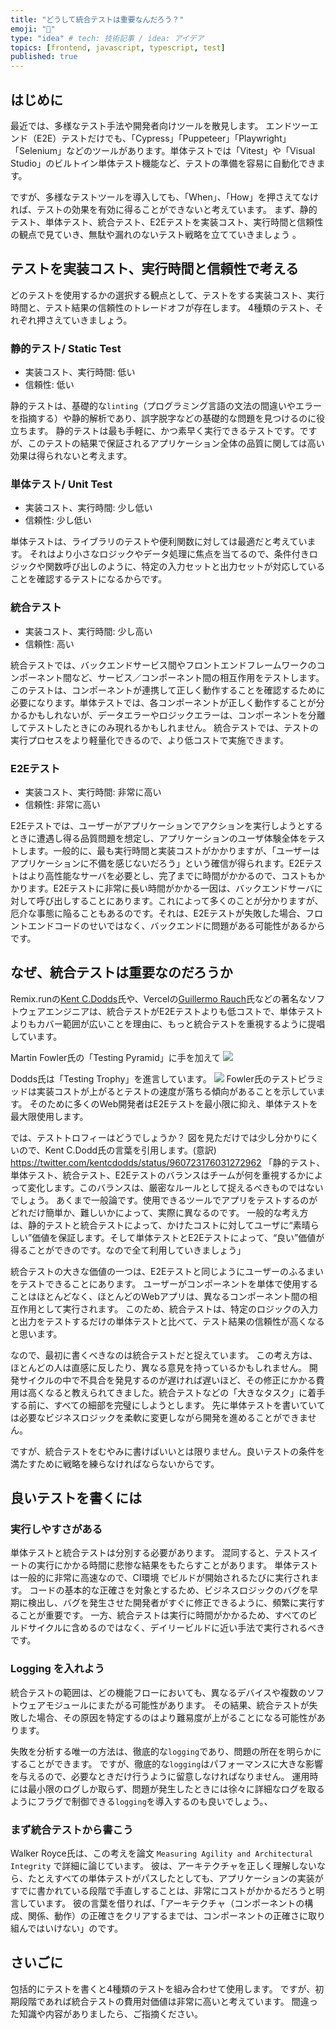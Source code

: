 ```yaml
---
title: "どうして統合テストは重要なんだろう？"
emoji: "🌊"
type: "idea" # tech: 技術記事 / idea: アイデア
topics: [frontend, javascript, typescript, test]
published: true 
---
```

## はじめに
最近では、多様なテスト手法や開発者向けツールを散見します。
エンドツーエンド（E2E）テストだけでも、「Cypress」「Puppeteer」「Playwright」「Selenium」などのツールがあります。単体テストでは「Vitest」や「Visual Studio」のビルトイン単体テスト機能など、テストの準備を容易に自動化できます。

ですが、多様なテストツールを導入しても、「When」、「How」を押さえてなければ、テストの効果を有効に得ることができないと考えています。
まず、静的テスト、単体テスト、統合テスト、E2Eテストを実装コスト、実行時間と信頼性の観点で見ていき、無駄や漏れのないテスト戦略を立てていきましょう 。

## テストを実装コスト、実行時間と信頼性で考える
どのテストを使用するかの選択する観点として、テストをする実装コスト、実行時間と、テスト結果の信頼性のトレードオフが存在します。
4種類のテスト、それぞれ押さえていきましょう。

### 静的テスト/ Static Test
- 実装コスト、実行時間: 低い
- 信頼性: 低い

静的テストは、基礎的な`linting`（プログラミング言語の文法の間違いやエラーを指摘する）や静的解析であり、誤字脱字などの基礎的な問題を見つけるのに役立ちます。
静的テストは最も手軽に、かつ素早く実行できるテストです。ですが、このテストの結果で保証されるアプリケーション全体の品質に関しては高い効果は得られないと考えます。

### 単体テスト/ Unit Test
- 実装コスト、実行時間: 少し低い 
- 信頼性: 少し低い 

単体テストは、ライブラリのテストや便利関数に対しては最適だと考えています。
それはより小さなロジックやデータ処理に焦点を当てるので、条件付きロジックや関数呼び出しのように、特定の入力セットと出力セットが対応していることを確認するテストになるからです。

### 統合テスト
- 実装コスト、実行時間: 少し高い 
- 信頼性: 高い   

統合テストでは、バックエンドサービス間やフロントエンドフレームワークのコンポーネント間など、サービス／コンポーネント間の相互作用をテストします。
このテストは、コンポーネントが連携して正しく動作することを確認するために必要になります。単体テストでは、各コンポーネントが正しく動作することが分かるかもしれないが、データエラーやロジックエラーは、コンポーネントを分離してテストしたときにのみ現れるかもしれません。
統合テストでは、テストの実行プロセスをより軽量化できるので、より低コストで実施できます。

### E2Eテスト
- 実装コスト、実行時間: 非常に高い
- 信頼性: 非常に高い

E2Eテストでは、ユーザーがアプリケーションでアクションを実行しようとするときに遭遇し得る品質問題を想定し、アプリケーションのユーザ体験全体をテストします。一般的に、最も実行時間と実装コストがかかりますが、「ユーザーはアプリケーションに不備を感じないだろう」という確信が得られます。E2Eテストはより高性能なサーバを必要とし、完了までに時間がかかるので、コストもかかります。E2Eテストに非常に長い時間がかかる一因は、バックエンドサーバに対して呼び出しすることにあります。これによって多くのことが分かりますが、厄介な事態に陥ることもあるのです。それは、E2Eテストが失敗した場合、フロントエンドコードのせいではなく、バックエンドに問題がある可能性があるからです。

## なぜ、統合テストは重要なのだろうか
Remix.runの[Kent C.Dodds](https://twitter.com/kentcdodds)氏や、Vercelの[Guillermo Rauch](https://twitter.com/rauchg)氏などの著名なソフトウェアエンジニアは、統合テストがE2Eテストよりも低コストで、単体テストよりもカバー範囲が広いことを理由に、もっと統合テストを重視するように提唱しています。

Martin Fowler氏の「Testing Pyramid」に手を加えて
![](/images/testing-pramid.png)

Dodds氏は「Testing Trophy」を進言しています。
![](/images/testing-thropy.png)
Fowler氏のテストピラミッドは実装コストが上がるとテストの速度が落ちる傾向があることを示しています。
そのために多くのWeb開発者はE2Eテストを最小限に抑え、単体テストを最大限使用します。

では、テストトロフィーはどうでしょうか？
図を見ただけでは少し分かりにくいので、Kent C.Dodd氏の言葉を引用します。(意訳)
https://twitter.com/kentcdodds/status/960723176031272962
「静的テスト、単体テスト、統合テスト、E2Eテストのバランスはチームが何を重視するかによって変化します。このバランスは、厳密なルールとして捉えるべきものではないでしょう。
あくまで一般論です。使用できるツールでアプリをテストするのがどれだけ簡単か、難しいかによって、実際に異なるのです。 一般的な考え方は、静的テストと統合テストによって、かけたコストに対してユーザに“素晴らしい”価値を保証します。そして単体テストとE2Eテストによって、“良い”価値が得ることができのです。なので全て利用していきましょう」

統合テストの大きな価値の一つは、E2Eテストと同じようにユーザーのふるまいをテストできることにあります。
ユーザーがコンポーネントを単体で使用することはほとんどなく、ほとんどのWebアプリは、異なるコンポーネント間の相互作用として実行されます。
このため、統合テストは、特定のロジックの入力と出力をテストするだけの単体テストと比べて、テスト結果の信頼性が高くなると思います。

なので、最初に書くべきなのは統合テストだと捉えています。 この考え方は、ほとんどの人は直感に反したり、異なる意見を持っているかもしれません。
開発サイクルの中で不具合を発見するのが遅ければ遅いほど、その修正にかかる費用は高くなると教えられてきました。統合テストなどの「大きなタスク」に着手する前に、すべての細部を完璧にしようとします。
先に単体テストを書いていては必要なビジネスロジックを柔軟に変更しながら開発を進めることができません。

ですが、統合テストをむやみに書けばいいとは限りません。良いテストの条件を満たすために戦略を練らなければならないからです。

## 良いテストを書くには
### 実行しやすさがある
単体テストと統合テストは分別する必要があります。
混同すると、テストスイートの実行にかかる時間に悲惨な結果をもたらすことがあります。
単体テストは一般的に非常に高速なので、CI環境 でビルドが開始されるたびに実行されます。
コードの基本的な正確さを対象とするため、ビジネスロジックのバグを早期に検出し、バグを発生させた開発者がすぐに修正できるように、頻繁に実行することが重要です。
一方、統合テストは実行に時間がかかるため、すべてのビルドサイクルに含めるのではなく、デイリービルドに近い手法で実行されるべきです。

### Logging を入れよう
統合テストの範囲は、どの機能フローにおいても、異なるデバイスや複数のソフトウェアモジュールにまたがる可能性があります。
その結果、統合テストが失敗した場合、その原因を特定するのはより難易度が上がることになる可能性があります。

失敗を分析する唯一の方法は、徹底的な`logging`であり、問題の所在を明らかにすることができます。
ですが、徹底的な`logging`はパフォーマンスに大きな影響を与えるので、必要なときだけ行うように留意しなければなりません。
運用時には最小限のログしか取らず、問題が発生したときには徐々に詳細なログを取るようにフラグで制御できる`logging`を導入するのも良いでしょう。、

### まず統合テストから書こう
Walker Royce氏は、この考えを論文 `Measuring Agility and Architectural Integrity` で詳細に論じています。
彼は、アーキテクチャを正しく理解しないなら、たとえすべての単体テストがパスしたとしても、アプリケーションの実装がすでに書かれている段階で手直しすることは、非常にコストがかかるだろうと明言しています。
彼の言葉を借りれば、「アーキテクチャ（コンポーネントの構成、関係、動作）の正確さをクリアするまでは、コンポーネントの正確さに取り組んではいけない」のです。

## さいごに
包括的にテストを書くと4種類のテストを組み合わせて使用します。
ですが、初期段階であれば統合テストの費用対価値は非常に高いと考えています。
間違った知識や内容がありましたら、ご指摘ください。
